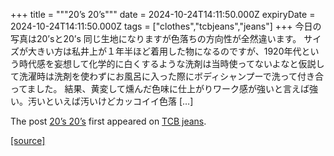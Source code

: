 +++
title = """20’s 20’s"""
date = 2024-10-24T14:11:50.000Z
expiryDate = 2024-10-24T14:11:50.000Z
tags = ["clothes","tcbjeans","jeans"]
+++
今日の写真は20’sと20’s 同じ生地になりますが色落ちの方向性が全然違います。 サイズが大きい方は私井上が１年半ほど着用した物になるのですが、1920年代という時代感を妄想して化学的に白くするような洗剤は当時使ってないよなと仮説して洗濯時は洗剤を使わずにお風呂に入った際にボディシャンプーで洗って付き合ってました。 結果、黄変して燻んだ色味に仕上がりワーク感が強いと言えば強い。汚いといえば汚いけどカッコイイ色落 \[…\]

The post [20’s 20’s](http://tcbjeans.com/2024/10/24/49666) first appeared on [TCB jeans](http://tcbjeans.com).

[[source]](http://tcbjeans.com/2024/10/24/49666)
